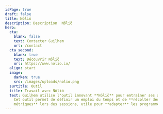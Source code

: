 ```yaml
---
isPage: true
draft: false
title: Nöliö
description: Description  Nöliö
hero:
  cta:
    blank: false
    text: Contacter Guilhem
    url: /contact
  cta_second:
    blank: true
    text: Découvrir Nöliö
    url: https://www.nolio.io/
  align: start
  image:
    darken: true
    src: /images/uploads/nolio.png
  surtitle: Outil
  title: Travail avec Nöliö
  text: Guilhem utilise l'outil innovant **Nöliö** pour entraîner ses athlètes.
    Cet outil permet de définir un emploi du temps et de **récolter des
    métriques** lors des sessions, utile pour **adapter** les programmes.
---
```

